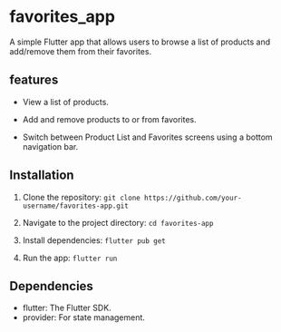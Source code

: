 
# favorites_app

A simple Flutter app that allows users to browse a list of products and add/remove them from their favorites.

## features

- View a list of products.

- Add and remove products to or from favorites.

- Switch between Product List and Favorites screens using a bottom navigation bar.

## Installation

  1. Clone the repository:
`git clone https://github.com/your-username/favorites-app.git`

2. Navigate to the project directory:
`cd favorites-app`

 3. Install dependencies:
`flutter pub get`

4. Run the app:
`flutter run`

## Dependencies
- flutter: The Flutter SDK.
- provider: For state management.


                       


